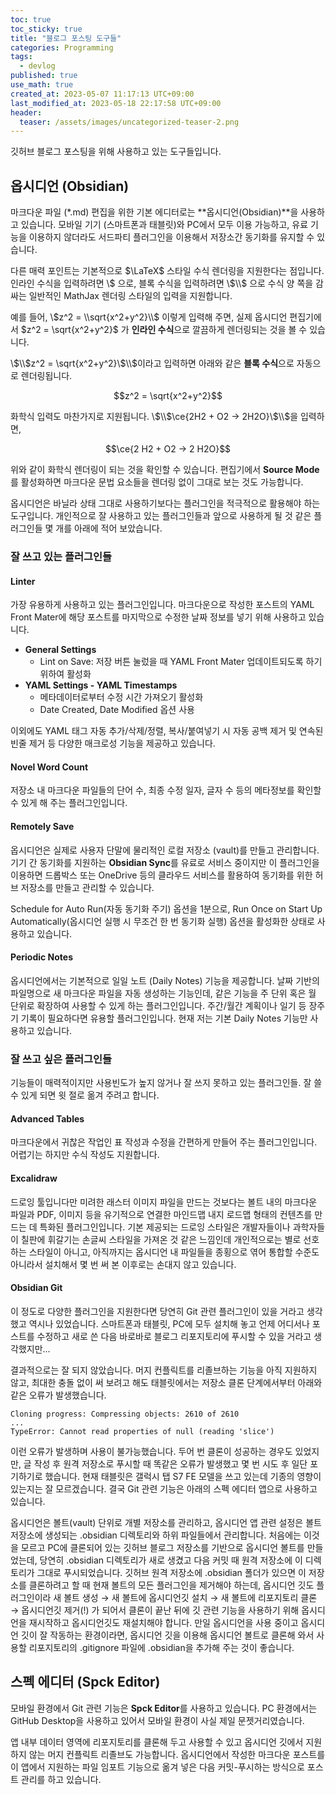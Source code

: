 ```yaml
---
toc: true
toc_sticky: true
title: "블로그 포스팅 도구들"
categories: Programming
tags:
  - devlog
published: true
use_math: true
created_at: 2023-05-07 11:17:13 UTC+09:00
last_modified_at: 2023-05-18 22:17:58 UTC+09:00
header:
  teaser: /assets/images/uncategorized-teaser-2.png
---
```


깃허브 블로그 포스팅을 위해 사용하고 있는 도구들입니다.

## 옵시디언 (Obsidian)

마크다운 파일 (*.md) 편집을 위한 기본 에디터로는 **옵시디언(Obsidian)**을 사용하고 있습니다.  모바일 기기 (스마트폰과 태블릿)와 PC에서 모두 이용 가능하고, 유료 기능을 이용하지 않더라도 서드파티 플러그인을 이용해서 저장소간 동기화를 유지할 수 있습니다.

다른 매력 포인트는 기본적으로 $\LaTeX$ 스타일 수식 렌더링을 지원한다는 점입니다.  인라인 수식을 입력하려면 \\$ 으로, 블록 수식을 입력하려면 \\$\\$ 으로 수식 양 쪽을 감싸는 일반적인 MathJax 렌더링 스타일의 입력을 지원합니다.

예를 들어, \\$z^2 = \\sqrt{x^2+y^2}\\$ 이렇게 입력해 주면, 실제 옵시디언 편집기에서 $z^2 = \sqrt{x^2+y^2}$ 가 **인라인 수식**으로 깔끔하게 렌더링되는 것을 볼 수 있습니다.

\\$\\$z^2 = \\sqrt{x^2+y^2}\\$\\$이라고 입력하면 아래와 같은 **블록 수식**으로 자동으로 렌더링됩니다.

$$z^2 = \sqrt{x^2+y^2}$$

화학식 입력도 마찬가지로 지원됩니다.  \\$\\$\\ce{2H2 + O2 -> 2H2O}\\$\\$을 입력하면,

$$\ce{2 H2 + O2 -> 2 H2O}$$

위와 같이 화학식 렌더링이 되는 것을 확인할 수 있습니다.  편집기에서 **Source Mode**를 활성화하면 마크다운 문법 요소들을 렌더링 없이 그대로 보는 것도 가능합니다.

옵시디언은 바닐라 상태 그대로 사용하기보다는 플러그인을 적극적으로 활용해야 하는 도구입니다.  개인적으로 잘 사용하고 있는 플러그인들과 앞으로 사용하게 될 것 같은 플러그인들 몇 개를 아래에 적어 보았습니다.

### 잘 쓰고 있는 플러그인들

#### Linter

가장 유용하게 사용하고 있는 플러그인입니다.  마크다운으로 작성한 포스트의 YAML Front Mater에 해당 포스트를 마지막으로 수정한 날짜 정보를 넣기 위해 사용하고 있습니다.

- **General Settings**
    - Lint on Save: 저장 버튼 눌렀을 때 YAML Front Mater 업데이트되도록 하기 위하여 활성화
- **YAML Settings - YAML Timestamps**
    - 메타데이터로부터 수정 시간 가져오기 활성화
    - Date Created, Date Modified 옵션 사용

이외에도 YAML 태그 자동 추가/삭제/정렬, 복사/붙여넣기 시 자동 공백 제거 및 연속된 빈줄 제거 등 다양한 매크로성 기능을 제공하고 있습니다.

#### Novel Word Count

저장소 내 마크다운 파일들의 단어 수, 최종 수정 일자, 글자 수 등의 메타정보를 확인할 수 있게 해 주는 플러그인입니다.

#### Remotely Save

옵시디언은 실제로 사용자 단말에 물리적인 로컬 저장소 (vault)를 만들고 관리합니다.  기기 간 동기화를 지원하는 **Obsidian Sync**를 유료로 서비스 중이지만 이 플러그인을 이용하면 드롭박스 또는 OneDrive 등의 클라우드 서비스를 활용하여 동기화를 위한 허브 저장소를 만들고 관리할 수 있습니다.

Schedule for Auto Run(자동 동기화 주기) 옵션을 1분으로, Run Once on Start Up Automatically(옵시디언 실행 시 무조건 한 번 동기화 실행) 옵션을 활성화한 상태로 사용하고 있습니다.

#### Periodic Notes

옵시디언에서는 기본적으로 일일 노트 (Daily Notes) 기능을 제공합니다.  날짜 기반의 파일명으로 새 마크다운 파일을 자동 생성하는 기능인데, 같은 기능을 주 단위 혹은 월 단위로 확장하여 사용할 수 있게 하는 플러그인입니다.  주간/월간 계획이나 일기 등 장주기 기록이 필요하다면 유용할 플러그인입니다.  현재 저는 기본 Daily Notes 기능만 사용하고 있습니다.

### 잘 쓰고 싶은 플러그인들

기능들이 매력적이지만 사용빈도가 높지 않거나 잘 쓰지 못하고 있는 플러그인들.  잘 쓸 수 있게 되면 윗 절로 옮겨 주려고 합니다.

#### Advanced Tables

마크다운에서 귀찮은 작업인 표 작성과 수정을 간편하게 만들어 주는 플러그인입니다.  어렵기는 하지만 수식 작성도 지원합니다.

#### Excalidraw

드로잉 툴입니다만 미려한 래스터 이미지 파일을 만드는 것보다는 볼트 내의 마크다운 파일과 PDF, 이미지 등을 유기적으로 연결한 마인드맵 내지 로드맵 형태의 컨텐츠를 만드는 데 특화된 플러그인입니다.  기본 제공되는 드로잉 스타일은 개발자들이나 과학자들이 칠판에 휘갈기는 손글씨 스타일을 가져온 것 같은 느낌인데 개인적으로는 별로 선호하는 스타일이 아니고, 아직까지는 옵시디언 내 파일들을 종횡으로 엮어 통합할 수준도 아니라서 설치해서 몇 번 써 본 이후로는 손대지 않고 있습니다.

#### Obsidian Git

이 정도로 다양한 플러그인을 지원한다면 당연히 Git 관련 플러그인이 있을 거라고 생각했고 역시나 있었습니다.   스마트폰과 태블릿, PC에 모두 설치해 놓고 언제 어디서나 포스트를 수정하고 새로 쓴 다음 바로바로 블로그 리포지토리에 푸시할 수 있을 거라고 생각했지만...

결과적으로는 잘 되지 않았습니다.  머지 컨플릭트를 리졸브하는 기능을 아직 지원하지 않고, 최대한 충돌 없이 써 보려고 해도 태블릿에서는 저장소 클론 단계에서부터 아래와 같은 오류가 발생했습니다.

```
Cloning progress: Compressing objects: 2610 of 2610
...
TypeError: Cannot read properties of null (reading 'slice')
```

이런 오류가 발생하며 사용이 불가능했습니다.  두어 번 클론이 성공하는 경우도 있었지만, 글 작성 후 원격 저장소로 푸시할 때 똑같은 오류가 발생했고 몇 번 시도 후 일단 포기하기로 했습니다.  현재 태블릿은 갤럭시 탭 S7 FE 모델을 쓰고 있는데 기종의 영향이 있는지는 잘 모르겠습니다.  결국 Git 관련 기능은 아래의 스펙 에디터 앱으로 사용하고 있습니다.

옵시디언은 볼트(vault) 단위로 개별 저장소를 관리하고, 옵시디언 앱 관련 설정은 볼트 저장소에 생성되는 .obsidian 디렉토리와 하위 파일들에서 관리합니다.  처음에는 이것을 모르고 PC에 클론되어 있는 깃허브 블로그 저장소를 기반으로 옵시디언 볼트를 만들었는데, 당연히 .obsidian 디렉토리가 새로 생겼고 다음 커밋 때 원격 저장소에 이 디렉토리가 그대로 푸시되었습니다.  깃허브 원격 저장소에 .obsidian 폴더가 있으면 이 저장소를 클론하려고 할 때 현재 볼트의 모든 플러그인을 제거해야 하는데, 옵시디언 깃도 플러그인이라 새 볼트 생성 → 새 볼트에 옵시디언깃 설치 → 새 볼트에 리포지토리 클론 → 옵시디언깃 제거(!) 가 되어서 클론이 끝난 뒤에 깃 관련 기능을 사용하기 위해 옵시디언을 재시작하고 옵시디언깃도 재설치해야 합니다.  만일 옵시디언을 사용 중이고 옵시디언 깃이 잘 작동하는 환경이라면, 옵시디언 깃을 이용해 옵시디언 볼트로 클론해 와서 사용할 리포지토리의 .gitignore 파일에 .obsidian을 추가해 주는 것이 좋습니다.

## 스펙 에디터 (Spck Editor)

모바일 환경에서 Git 관련 기능은 **Spck Editor**를 사용하고 있습니다.  PC 환경에서는 GitHub Desktop을 사용하고 있어서 모바일 환경이 사실 제일 문젯거리였습니다.

앱 내부 데이터 영역에 리포지토리를 클론해 두고 사용할 수 있고 옵시디언 깃에서 지원하지 않는 머지 컨플릭트 리졸브도 가능합니다.  옵시디언에서 작성한 마크다운 포스트를 이 앱에서 지원하는 파일 임포트 기능으로 옮겨 넣은 다음 커밋-푸시하는 방식으로 포스트 관리를 하고 있습니다.
